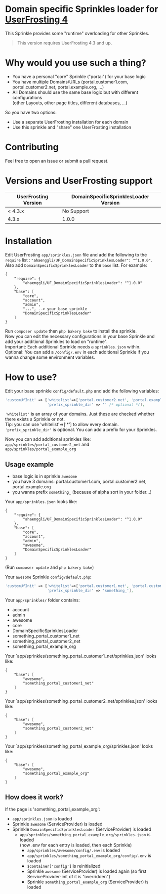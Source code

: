 # Domain specific Sprinkles loader for [UserFrosting 4](https://www.userfrosting.com)

This Sprinkle provides some "runtime" overloading for other Sprinkles. 
> This version requires UserFrosting 4.3 and up. 

# Why would you use such a thing?
- You have a personal "core" Sprinkle ("portal") for your base logic
- You have multiple Domains/URLs (portal.customer1.com, portal.customer2.net, portal.example.org, ...)
- All Domains should use the same base logic but with different configurations  
(other Layouts, other page titles, different databases, ...)

So you have two options:  
- Use a separate UserFrosting installation for each domain
- Use this sprinkle and "share" one UserFrosting installation 

# Contributing
Feel free to open an issue or submit a pull request.

# Versions and UserFrosting support
| UserFrosting Version | DomainSpecificSprinklesLoader Version |
|----------------------|-----------------------|
|       < 4.3.x        |       No Support      |
|         4.3.x        |         1.0.0         |

# Installation
Edit UserFrosting `app/sprinkles.json` file and add the following to the `require` list : `"ahaenggli/UF_DomainSpecificSprinklesLoader": "^1.0.0"`. 
Also add `DomainSpecificSprinklesLoader` to the `base` list. For example:

```
{
    "require": {
        "ahaenggli/UF_DomainSpecificSprinklesLoader": "^1.0.0"
    },
    "base": [
        "core",
        "account",
        "admin",
        "...", --> your base sprinkle
        "DomainSpecificSprinklesLoader"
    ]
}
```

Run `composer update` then `php bakery bake` to install the sprinkle.  
Now you can edit the necessary configurations in your base Sprinkle and add your additional Sprinkles to load on "runtime".  
Important: Each additional Sprinkle needs a `sprinkles.json` within.  
Optional: You can add a `/config/.env` in each additional Sprinkle if you wanna change some environment variables.

# How to use?
Edit your base sprinkle `config/default.php` and add the following variables: 
```php
'customUfInit' => ['whitelist'=>['portal.customer2.net', 'portal.example.org', ...] /* use your own domains here */,
                   'prefix_sprinkle_dir' => '' /* optional */],                           
```

`'whitelist'` is an array of your domains. Just these are checked whether there exists a Sprinkle or not.  
Tip: you can use 'whitelist'=>['*'] to allow every domain. 
`'prefix_sprinkle_dir'` is optional. You can add a prefix for your Sprinkles.  

Now you can add additional sprinkles like: `app/sprinkles/portal_customer2_net` and `app/sprinkles/portal_example_org`

## Usage example
- base logic is in sprinkle `awesome`
- you have 3 domains: portal.customer1.com, portal.customer2.net, portal.example.org
- you wanna prefix `something_` (because of alpha sort in your folder...)  

Your `app/sprinkles.json` looks like:
```
{
    "require": {
        "ahaenggli/UF_DomainSpecificSprinklesLoader": "^1.0.0"
    },
    "base": [
        "core",
        "account",
        "admin",
        "awesome", 
        "DomainSpecificSprinklesLoader"
    ]
}
```
(Run `composer update` and `php bakery bake`)  
  
Your `awesome` Sprinkle `config/default.php`:  
```php
'customUfInit' => ['whitelist'=>['portal.customer1.net', 'portal.customer2.net', 'portal.example.org'],
                   'prefix_sprinkle_dir' => 'something_'],                           
```

Your `app/sprinkles/` folder contains:
- account
- admin
- awesome
- core
- DomainSpecificSprinklesLoader
- something_portal_customer1_net
- something_portal_customer2_net
- something_portal_example_org

Your `app/sprinkles/something_portal_customer1_net/sprinkles.json' looks like:
```
{
    "base": [
        "awesome",
        "something_portal_customer1_net"
    ]
}
```

Your `app/sprinkles/something_portal_customer2_net/sprinkles.json' looks like:
```
{
    "base": [
        "awesome",
        "something_portal_customer2_net"
    ]
}
```

Your `app/sprinkles/something_portal_example_org/sprinkles.json' looks like:
```
{
    "base": [
        "awesome",
        "something_portal_example_org"
    ]
}
```
## How does it work?
If the page is 'something_portal_example_org':  
- `app/sprinkles.json` is loaded
- Sprinkle `awesome` (ServiceProvider) is loaded
- Sprinkle `DomainSpecificSprinklesLoader` (ServiceProvider) is loaded  
  - `app/sprinkles/something_portal_example_org/sprinkles.json` is loaded  
    (now .env for each entry is loaded, then each Sprinkle)  
    - `app/sprinkles/awesome/config/.env` is loaded  
    - `app/sprinkles/something_portal_example_org/config/.env` is loaded  
    - `$container['config']` is reinitialized
    - Sprinkle `awesome` (ServiceProvider) is loaded again (so first ServiceProvider-init of it is "overridden") 
    - Sprinkle `something_portal_example_org` (ServiceProvider) is loaded 
 